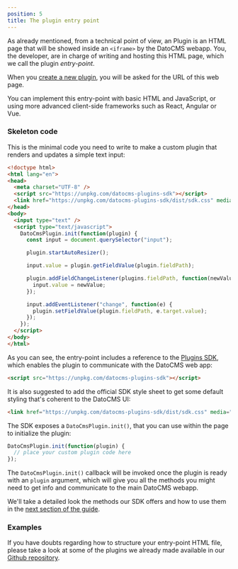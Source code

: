 ```yaml
---
position: 5
title: The plugin entry point
---
```


As already mentioned, from a technical point of view, an Plugin is an HTML page that will be showed inside an `<iframe>` by the DatoCMS webapp. You, the developer, are in charge of writing and hosting this HTML page, which we call the plugin *entry-point*.

When you [create a new plugin](/docs/plugins/creating-a-new-plugin/), you will be asked for the URL of this web page.

You can implement this entry-point with basic HTML and JavaScript, or using more advanced client-side frameworks such as React, Angular or Vue.

### Skeleton code

This is the minimal code you need to write to make a custom plugin that renders and updates a simple text input:

```html
<!doctype html>
<html lang="en">
<head>
  <meta charset="UTF-8" />
  <script src="https://unpkg.com/datocms-plugins-sdk"></script>
  <link href="https://unpkg.com/datocms-plugins-sdk/dist/sdk.css" media="all" rel="stylesheet" />
</head>
<body>
  <input type="text" />
  <script type="text/javascript">
    DatoCmsPlugin.init(function(plugin) {
      const input = document.querySelector("input");

      plugin.startAutoResizer();

      input.value = plugin.getFieldValue(plugin.fieldPath);

      plugin.addFieldChangeListener(plugins.fieldPath, function(newValue) {
        input.value = newValue;
      });

      input.addEventListener("change", function(e) {
        plugin.setFieldValue(plugin.fieldPath, e.target.value);
      });
    });
  </script>
</body>
</html>
```

As you can see, the entry-point includes a reference to the [Plugins SDK](https://github.com/datocms/plugins-sdk/), which enables the plugin to communicate with the DatoCMS web app:

```html
<script src="https://unpkg.com/datocms-plugins-sdk"></script>
```

It is also suggested to add the official SDK style sheet to get some default styling that's coherent to the DatoCMS UI:

```html
<link href="https://unpkg.com/datocms-plugins-sdk/dist/sdk.css" media="all" rel="stylesheet" />
```

The SDK exposes a `DatoCmsPlugin.init()`, that you can use within the page to initialize the plugin:

```js
DatoCmsPlugin.init(function(plugin) {
  // place your custom plugin code here
});
```

The `DatoCmsPlugin.init()` callback will be invoked once the plugin is ready with an `plugin` argument, which will give you all the methods you might need to get info and communicate to the main DatoCMS webapp.

We'll take a detailed look the methods our SDK offers and how to use them in the [next section of the guide](/docs/plugins/sdk-reference/).


### Examples

If you have doubts regarding how to structure your entry-point HTML file, please take a look at some of the plugins we already made available in our [Github repository](https://github.com/datocms/plugins-sdk/tree/master/examples/).
